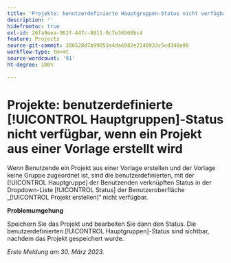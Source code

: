 ```yaml
---
title: 'Projekte: benutzerdefinierte Hauptgruppen-Status nicht verfügbar, wenn ein Projekt aus einer Vorlage erstellt wird'
description: ''
hidefromtoc: true
exl-id: 26fa9eea-962f-447c-8811-0c7e36568bc4
feature: Projects
source-git-commit: 386528d7b99053a4da6982e2140933c5cd348a08
workflow-type: tm+mt
source-wordcount: '91'
ht-degree: 100%

---
```


# Projekte: benutzerdefinierte [!UICONTROL Hauptgruppen]-Status nicht verfügbar, wenn ein Projekt aus einer Vorlage erstellt wird

Wenn Benutzende ein Projekt aus einer Vorlage erstellen und der Vorlage keine Gruppe zugeordnet ist, sind die benutzerdefinierten, mit der [!UICONTROL Hauptgruppe] der Benutzenden verknüpften Status in der Dropdown-Liste [!UICONTROL Status] der Benutzeroberfläche „[!UICONTROL Projekt erstellen]“ nicht verfügbar.

**Problemumgehung**

Speichern Sie das Projekt und bearbeiten Sie dann den Status. Die benutzerdefinierten [!UICONTROL Hauptgruppen]-Status sind sichtbar, nachdem das Projekt gespeichert wurde.

_Erste Meldung am 30. März 2023._
